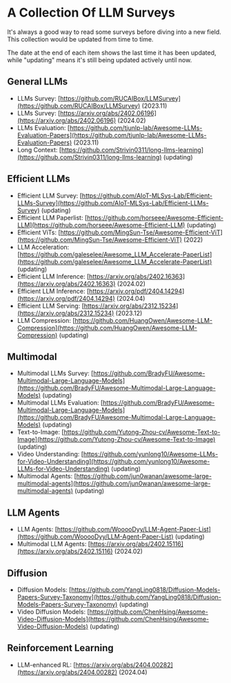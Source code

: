 # A Collection Of LLM Surveys

It's always a good way to read some surveys before diving into a new field. This collection would be updated from time to time.

The date at the end of each item shows the last time it has been updated, while "updating" means it's still being updated actively until now.

General LLMs
------
+ LLMs Survey: [https://github.com/RUCAIBox/LLMSurvey](https://github.com/RUCAIBox/LLMSurvey) (2023.11)   
+ LLMs Survey: [https://arxiv.org/abs/2402.06196](https://arxiv.org/abs/2402.06196) (2024.02)
+ LLMs Evaluation: [https://github.com/tjunlp-lab/Awesome-LLMs-Evaluation-Papers](https://github.com/tjunlp-lab/Awesome-LLMs-Evaluation-Papers) (2023.11)
+ Long Context: [https://github.com/Strivin0311/long-llms-learning](https://github.com/Strivin0311/long-llms-learning) (updating)


Efficient LLMs
------
+ Efficient LLM Survey: [https://github.com/AIoT-MLSys-Lab/Efficient-LLMs-Survey](https://github.com/AIoT-MLSys-Lab/Efficient-LLMs-Survey) (updating)
+ Efficient LLM Paperlist: [https://github.com/horseee/Awesome-Efficient-LLM](https://github.com/horseee/Awesome-Efficient-LLM) (updating)
+ Efficient ViTs: [https://github.com/MingSun-Tse/Awesome-Efficient-ViT](https://github.com/MingSun-Tse/Awesome-Efficient-ViT) (2022)
+ LLM Acceleration: [https://github.com/galeselee/Awesome_LLM_Accelerate-PaperList](https://github.com/galeselee/Awesome_LLM_Accelerate-PaperList) (updating)
+ Efficient LLM Inference: [https://arxiv.org/abs/2402.16363](https://arxiv.org/abs/2402.16363) (2024.02)
+ Efficient LLM Inference: [https://arxiv.org/pdf/2404.14294](https://arxiv.org/pdf/2404.14294) (2024.04)
+ Efficient LLM Serving: [https://arxiv.org/abs/2312.15234](https://arxiv.org/abs/2312.15234) (2023.12)
+ LLM Compression: [https://github.com/HuangOwen/Awesome-LLM-Compression](https://github.com/HuangOwen/Awesome-LLM-Compression) (updating)

Multimodal
------
+ Multimodal LLMs Survey: [https://github.com/BradyFU/Awesome-Multimodal-Large-Language-Models](https://github.com/BradyFU/Awesome-Multimodal-Large-Language-Models) (updating)
+ Multimodal LLMs Evaluation: [https://github.com/BradyFU/Awesome-Multimodal-Large-Language-Models](https://github.com/BradyFU/Awesome-Multimodal-Large-Language-Models) (updating)
+ Text-to-Image: [https://github.com/Yutong-Zhou-cv/Awesome-Text-to-Image](https://github.com/Yutong-Zhou-cv/Awesome-Text-to-Image) (updating)
+ Video Understanding: [https://github.com/yunlong10/Awesome-LLMs-for-Video-Understanding](https://github.com/yunlong10/Awesome-LLMs-for-Video-Understanding) (updating)
+ Multimodal Agents: [https://github.com/jun0wanan/awesome-large-multimodal-agents](https://github.com/jun0wanan/awesome-large-multimodal-agents) (updating)

LLM Agents
------
+ LLM Agents: [https://github.com/WooooDyy/LLM-Agent-Paper-List](https://github.com/WooooDyy/LLM-Agent-Paper-List) (updating)
+ Multimodal LLM Agents: [https://arxiv.org/abs/2402.15116](https://arxiv.org/abs/2402.15116) (2024.02)

Diffusion
------
+ Diffusion Models: [https://github.com/YangLing0818/Diffusion-Models-Papers-Survey-Taxonomy](https://github.com/YangLing0818/Diffusion-Models-Papers-Survey-Taxonomy) (updating)
+ Video Diffusion Models: [https://github.com/ChenHsing/Awesome-Video-Diffusion-Models](https://github.com/ChenHsing/Awesome-Video-Diffusion-Models) (updating)

Reinforcement Learning
------
+ LLM-enhanced RL: [https://arxiv.org/abs/2404.00282](https://arxiv.org/abs/2404.00282) (2024.04)
